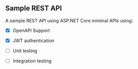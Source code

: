 ## Sample REST API

A sample REST API using ASP.NET Core minimal APIs using:
- [x] OpenAPI Support
- [x] JWT authentication
- [ ] Unit testing
- [ ] Integration testing

